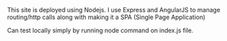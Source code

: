 This site is deployed using Nodejs. I use Express and AngularJS to manage routing/http calls along with making it a SPA (Single Page Application)

Can test locally simply by running node command on index.js file.